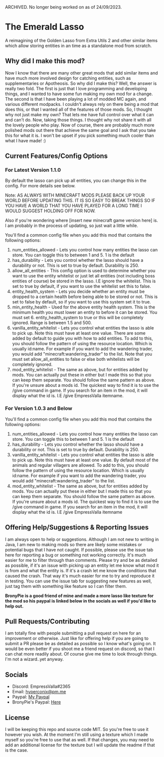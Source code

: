 ARCHIVED. No longer being worked on as of 24/09/2023.

# The Emerald Lasso
A reimagining of the Golden Lasso from Extra Utils 2 and other similar items which allow storing entities in an time as a standalone mod from scratch.

## Why did I make this mod?
Now I know that there are many other great mods that add similar items and have much more involved design for catching entities, such as supplementaries or Apotheosis. So why did I make this?
Well, the answer is really two fold. The first is just that I love programming and developing things, and I wanted to have some fun making my own mod for a change. The second is that I have been playing a lot
of modded MC again, and various different modpacks. I couldn't always rely on there being a mod that does this, or that I wanted all of the features of those mods. So, I thought
why not just make my own? That lets me have full control over what it can and can't do. Now, taking those things. I thought why not share it with all the lovely people
who play. Now of course, there are probably much more polished mods out there that achieve the same goal and I ask that you take this for what it is. I won't be upset if you pick something much
cooler than what I have made! :)

## Current Features/Config Options

### For Latest Version 1.1.0

By default the lasso can pick up all entities, you can change this in the config. For more details see below.

Note: AS ALWAYS WITH MINECRAFT MODS PLEASE BACK UP YOUR WORLD BEFORE UPDATING THIS. IT IS SO EASY TO BREAK THINGS SO IF YOU HAVE A WORLD THAT YOU HAVE PLAYED FOR A LONG TIME I WOULD SUGGEST HOLDING OFF FOR NOW.

Also if you're wondering where [insert new minecraft game version here] is. I am probably in the process of updating, so just wait a little while.

You'll find a common config file when you add this mod that contains the following options:

1. num_entities_allowed - Lets you control how many entities the lasso can store. You can toggle this to between 1 and 5. 1 is the default
2. has_durability - Lets you control whether the lasso should have a durability or not. This is set to true by default. Durability is 250.
3. allow_all_entities - This config option is used to determine whether you want to use the entity whitelist or just let all entities (not including boss entities of course) be stored in the lasso. I.E ignore the whitelist. This is set to true by default, if you want to use the whitelist set this to false.
4. entity_health_system - Lets you decide whether an entity must be dropped to a certain health before being able to be stored or not. This is set to false by default, so if you want to use this system set it to true.
5. min_entity_health - Used for the above entity health system. This is the minimum health you must lower an entity to before it can be stored. You must set 6. entity_health_system to true or this will be completely ignored. Range is between 1.5 and 500.
7. vanilla_entity_whitelist - Lets you control what entities the lasso is able to pick up. Note this must have at least one value. There are some added by default to guide you with how to add entities. To add to this, you should follow the pattern of using the resource location. Which is usually id:name. For example if you want to add the wandering trader, you would add "minecraft:wandering_trader" to the list. Note that you must set allow_all_entities to false or else both whitelists will be completely ignored.
8. mod_entity_whitelist - The same as above, but for entities added by mods. You can actually put these in either but I made this so that you can keep them separate. You should follow the same pattern as above. If you're unsure about a mods id. The quickest way to find it is to use the /give command in game. If you search for an item in the mod, it will display what the id is. I.E /give EmpressValla itemname.

### For Version 1.0.3 and Below

You'll find a common config file when you add this mod that contains the following options:

1. num_entities_allowed - Lets you control how many entities the lasso can store. You can toggle this to between 1 and 5. 1 is the default
2. has_durability - Lets you control whether the lasso should have a durability or not. This is set to true by default. Durability is 250.
3. vanilla_entity_whitelist - Lets you control what entities the lasso is able to pick up. Note this must have at least one value. By default most of the animals and regular villagers are allowed. To add to this, you should follow the pattern of using the resource location. Which is usually id:name. For example if you want to add the wandering trader, you would add "minecraft:wandering_trader" to the list.
4. mod_entity_whitelist - The same as above, but for entities added by mods. You can actually put these in either but I made this so that you can keep them separate. You should follow the same pattern as above. If you're unsure about a mods id. The quickest way to find it is to use the /give command in game. If you search for an item in the mod, it will display what the id is. I.E /give EmpressValla itemname

## Offering Help/Suggestions & Reporting Issues
I am always open to help or suggestions. Although I am not new to writing in Java, I am new to making mods so there are likely some mistakes or potential bugs
that I have not caught. If possible, please use the issue tab here for reporting a bug or something not working correctly. It's much easier for me to filter through
than comments. Please try and be as detailed as possible, if it's an issue with picking up an entity let me know what mod it is from and what the entity is. If it's a crash
let me know the conditions that caused the crash. That way it's much easier for me to try and reproduce it in testing. You can use the issue tab for suggesting
new features as well, just tag them with something like feature so I can filter them.

**BronyPie is a good friend of mine and made a more lasso like texture for the mod so his paypal is linked below in the socials as well if you'd like to help out.**

## Pull Requests/Contributing
I am totally fine with people submitting a pull request on here for an improvement or otherwise. Just like for offering help if you are going to submit a PR
please be as detailed as possible so I know what's going on. It would be even better if you shoot me a friend request on discord, so that I can chat more 
readily about. Of course give me time to look through things. I'm not a wizard..yet anyway.

## Socials
- Discord: EmpressValla#2365
- Email: hyperconix@pm.me
- Paypal: [My Paypal](https://www.paypal.com/paypalme/IWuvStarlight)
- BronyPie's Paypal: [Here](https://www.paypal.com/paypalme/BronyPie)

## License
I will be keeping this repo and source code MIT. So you're free to use it however you wish. At the moment I'm still using a texture which I made myself so you're free
to use that as well. If that changes, you may need to add an additional license for the texture but I will update the readme if that is the case.
